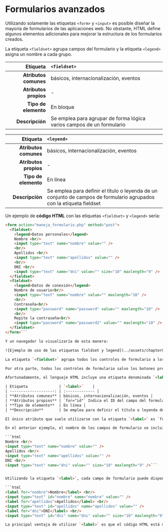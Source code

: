 # Formularios avanzados

Utilizando solamente las etiquetas `<form>` y `<input>` es posible diseñar la mayoría de formularios de las aplicaciones web. No obstante, HTML define algunos elementos adicionales para mejorar la estructura de los formularios creados.

La etiqueta `<fieldset>` agrupa campos del formulario y la etiqueta `<legend>` asigna un nombre a cada grupo.

| Etiqueta              | `<fieldset>`    |
| --------------------: | :------------- |
| **Atributos comunes** | básicos, internacionalización, eventos |
| **Atributos propios** | - |
| **Tipo de elemento**  | En bloque |
| **Descripción**       | Se emplea para agrupar de forma lógica varios campos de un formulario |

| Etiqueta              | `<leyend>`    |
| --------------------: | :------------- |
| **Atributos comunes** | básicos, internacionalización, eventos |
| **Atributos propios** | - |
| **Tipo de elemento**  | En línea |
| **Descripción**       | Se emplea para definir el título o leyenda de un conjunto de campos de formulario agrupados con la etiqueta fieldset |

Un ejemplo de **código HTML** con las etiquetas `<fieldset>` y `<legend>` sería:

```html
<form action="maneja_formulario.php" method="post">
  <fieldset>
    <legend>Datos personales</legend>
    Nombre <br/>
    <input type="text" name="nombre" value="" />
    <br/>
    Apellidos <br/>
    <input type="text" name="apellidos" value="" />
    <br/>
    DNI <br/>
    <input type="text" name="dni" value="" size="10" maxlength="9" />
  </fieldset>
  <fieldset>
    <legend>Datos de conexión</legend>
    Nombre de usuario<br/>
    <input type="text" name="nombre" value="" maxlength="10" />
    <br/>
    Contraseña<br/>
    <input type="password" name="password" value="" maxlength="10" />
    <br/>
    Repite la contraseña<br/>
    <input type="password" name="password2" value="" maxlength="10" />
  </fieldset>
</form>```

Y un navegador lo visualizaría de esta manera:

![Ejemplo de uso de las etiquetas fieldset y legend](../assets/chapter09/formulario_fieldset_legend.png)

La etiqueta `<fieldset>` agrupa todos los controles de formulario a los que encierra. El navegador muestra por defecto un borde resaltado para cada agrupación. La etiqueta `<legend>` se incluye dentro de cada etiqueta `<fieldset>` y establece el título que muestra el navegador para cada agrupación de elementos.

Por otra parte, todos los controles de formulario salvo los botones presentan una carencia muy importante: no disponen de la opción de establecer el título o texto que se muestra junto al control. En el código HTML del ejemplo anterior, el nombre de cada campo se incluye en forma de texto normal, sin ninguna relación con el campo al que hace referencia.

Afortunadamente, el lenguaje HTML incluye una etiqueta denominada `<label>` y que se utiliza para establecer el título de cada campo del formulario. Su definición formal es la siguiente:

| Etiqueta              | `<label>`    |
| --------------------: | :------------- |
| **Atributos comunes** | básicos, internacionalización, eventos |
| **Atributos propios** | `for="id"` Indica el ID del campo del formulario para el que este elemento es su título<br />Otros: `accesskey`, `onfocus` y `onblur` |
| **Tipo de elemento**  | En línea |
| **Descripción**       | Se emplea para definir el título o leyenda de los campos definidos en un formulario |

El único atributo que suele utilizarse con la etiqueta `<label>` es `for`, que indica el identificador (atributo id) del campo de formulario para el que esta etiqueta hace de título.

En el anterior ejemplo, el nombre de los campos de formulario se incluía mediante un texto normal:

```html
Nombre <br/>
<input type="text" name="nombre" value="" />
Apellidos <br/>
<input type="text" name="apellidos" value="" />
DNI <br/>
<input type="text" name="dni" value="" size="10" maxlength="9" />```


Utilizando la etiqueta `<label>`, cada campo de formulario puede disponer de su propio título:

```html
<label for="nombre">Nombre</label> <br/>
<input type="text" id="nombre" name="nombre" value="" />
<label for="apellidos">Apellidos</label> <br/>
<input type="text" id="apellidos" name="apellidos" value="" />
<label for="dni">DNI</label> <br/>
<input type="text" id="dni" name="dni" value="" size="10" maxlength="9" />```

La principal ventaja de utilizar `<label>` es que el código HTML está mejor estructurado y se mejora su accesibilidad. Además, al pinchar sobre el texto del `<label>`, el puntero del ratón se posiciona automáticamente para poder escribir sobre el campo de formulario asociado. Este comportamiento es especialmente útil para los campos de tipo radiobutton y checkbox.
